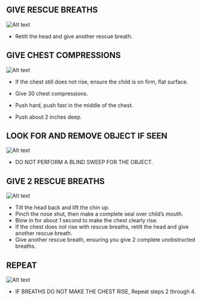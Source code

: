 ## GIVE RESCUE BREATHS

![Alt text](/Images/ChokingChild/chokingChild12.jpg)

- Retilt the head and give another rescue breath.

## GIVE CHEST COMPRESSIONS

![Alt text](/Images/ChokingChild/chokingChild5.jpg)

- If the chest still does not rise, ensure the child is on firm, flat surface.

- Give 30 chest compressions.

- Push hard, push fast in the middle of the chest.

- Push about 2 inches deep.

## LOOK FOR AND REMOVE OBJECT IF SEEN

![Alt text](/Images/ChokingChild/chokingChild3.jpg)

- DO NOT PERFORM A BLIND SWEEP FOR THE OBJECT.

## GIVE 2 RESCUE BREATHS

![Alt text](/Images/ChokingChild/chokingChild12.jpg)

- Tilt the head back and lift the chin up.
- Pinch the nose shut, then make a
  complete seal over child’s mouth.
- Blow in for about 1 second to make the
  chest clearly rise.
- If the chest does not rise with rescue breaths, retilt the head and give another rescue breath.
- Give another rescue breath, ensuring you give 2 complete unobstructed breaths.

## REPEAT

![Alt text](/Images/ChokingChild/chokingChild15.jpg)

- IF BREATHS DO NOT MAKE THE CHEST RISE, Repeat steps 2 through 4.

